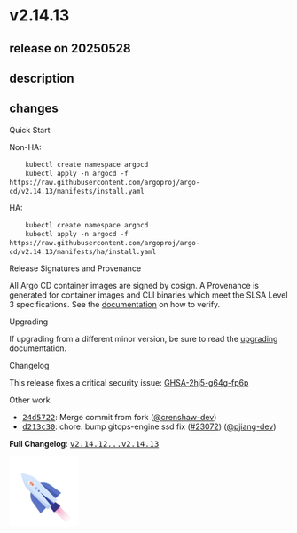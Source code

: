 # v2.14.13

## release on 20250528

## description

## changes

Quick Start

Non-HA:

        kubectl create namespace argocd
        kubectl apply -n argocd -f https://raw.githubusercontent.com/argoproj/argo-cd/v2.14.13/manifests/install.yaml

HA:

        kubectl create namespace argocd
        kubectl apply -n argocd -f https://raw.githubusercontent.com/argoproj/argo-cd/v2.14.13/manifests/ha/install.yaml

Release Signatures and Provenance

All Argo CD container images are signed by cosign. A Provenance is generated for container images and CLI binaries which meet the SLSA Level 3 specifications. See the <a href="https://argo-cd.readthedocs.io/en/stable/operator-manual/signed-release-assets" rel="nofollow">documentation</a> on how to verify.

Upgrading

If upgrading from a different minor version, be sure to read the <a href="https://argo-cd.readthedocs.io/en/stable/operator-manual/upgrading/overview/" rel="nofollow">upgrading</a> documentation.

Changelog

This release fixes a critical security issue: <a title="GHSA-2hj5-g64g-fp6p" data-hovercard-type="advisory" data-hovercard-url="/advisories/GHSA-2hj5-g64g-fp6p/hovercard" href="https://github.com/advisories/GHSA-2hj5-g64g-fp6p">GHSA-2hj5-g64g-fp6p</a>

Other work

* <a class="commit-link" data-hovercard-type="commit" data-hovercard-url="https://github.com/argoproj/argo-cd/commit/24d57220ca4b82a6a882174731930caae586e734/hovercard" href="https://github.com/argoproj/argo-cd/commit/24d57220ca4b82a6a882174731930caae586e734"><tt>24d5722</tt></a>: Merge commit from fork (<a class="user-mention notranslate" data-hovercard-type="user" data-hovercard-url="/users/crenshaw-dev/hovercard" data-octo-click="hovercard-link-click" data-octo-dimensions="link_type:self" href="https://github.com/crenshaw-dev">@crenshaw-dev</a>)
* <a class="commit-link" data-hovercard-type="commit" data-hovercard-url="https://github.com/argoproj/argo-cd/commit/d213c305e410ae4d66f14980a2fca68046d5287c/hovercard" href="https://github.com/argoproj/argo-cd/commit/d213c305e410ae4d66f14980a2fca68046d5287c"><tt>d213c30</tt></a>: chore: bump gitops-engine ssd fix (<a class="issue-link js-issue-link" data-error-text="Failed to load title" data-id="3078505520" data-permission-text="Title is private" data-url="https://github.com/argoproj/argo-cd/issues/23072" data-hovercard-type="pull_request" data-hovercard-url="/argoproj/argo-cd/pull/23072/hovercard" href="https://github.com/argoproj/argo-cd/pull/23072">#23072</a>) (<a class="user-mention notranslate" data-hovercard-type="user" data-hovercard-url="/users/pjiang-dev/hovercard" data-octo-click="hovercard-link-click" data-octo-dimensions="link_type:self" href="https://github.com/pjiang-dev">@pjiang-dev</a>)

<strong>Full Changelog</strong>: <a class="commit-link" href="https://github.com/argoproj/argo-cd/compare/v2.14.12...v2.14.13"><tt>v2.14.12...v2.14.13</tt></a>

<a href="https://argoproj.github.io/cd/" rel="nofollow"><img src="https://raw.githubusercontent.com/argoproj/argo-site/master/content/pages/cd/gitops-cd.png" width="25%" style="max-width: 100%;"></a>

